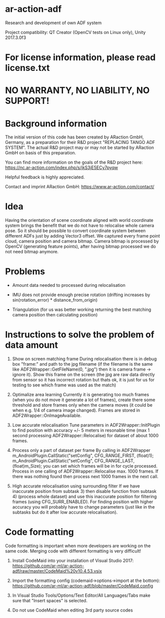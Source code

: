 # ar-action-adf
Research and development of own ADF system

Project compatibility: QT Creator (OpenCV tests on Linux only), Unity 2017.3.0f3

# For license information, please read license.txt

# NO WARRANTY, NO LIABILITY, NO SUPPORT!

# Background information
The initial version of this code has been created by ARaction GmbH, Germany, as a preparation for their R&D project "REPLACING TANGO ADF SYSTEM".
The actual R&D project may or may not be started by ARaction GmbH on basis of this preparation.

You can find more information on the goals of the R&D project here:
https://nc.ar-action.com/index.php/s/jkS3jE5ECy7pyqw

Helpful feedback is highly appreciated.

Contact and imprint ARaction GmbH: 
https://www.ar-action.com/contact/

# Idea
Having the orientation of scene coordinate aligned with world coordinate system brings the benefit that we do not have to relocalise whole camera pose. So it should be possible to convert coordinate system between different ADFs just by adding Vector3 offset. We captured every frame point cloud, camera position and camera bitmap. Camera bitmap is processed by OpenCV (generating feature points), after having bitmap processed we do not need bitmap anymore.

# Problems

* Amount data needed to processed during relocalisation

* IMU does not provide enough precise rotation (drifting increases by sin(rotation_error) * distance_from_origin)

* Triangulation (for us was better working returning the best matching camera position then calculating position)

# Instructions to solve the problem of data amount

1) Show on screen matching frame
During relocalisation there is in debug box "frame:" and path to the jpg filename (if the filename is the same like ADF2Wrapper::GetFileName(0, ".jpg") then it is camera frame -> ignore it). Show this frame on the screen (the jpg are raw data directly from sensor so it has incorrect rotation but thats ok, it is just for us for testing to see which frame was used as the match)

2) Optimalize area learning
Currently it is generating too much frames (when you do not move it generate a lot of frames), create there some threshold and store frames only when the camera moves (it could be when e.g. 1/4 of camera image changed). Frames are stored in ADF2Wrapper::OnImageAvailable.

3) Low accurate relocalisation
Tune parameters in ADF2Wrapper::InitPlugin to find position with accuracy +/- 5 meters in resonable time (max 1 second processing ADF2Wrapper::Relocalise) for dataset of about 1000 frames.

4) Process only a part of dataset per frame
By calling in ADF2Wrapper
m_AndroidPlugin.CallStatic("setConfig", CFG_RANGE_FIRST, (float)1);
m_AndroidPlugin.CallStatic("setConfig", CFG_RANGE_LAST, (float)m_Size);
you can set which frames will be in for cycle processed. 
Process in one calling of ADF2Wrapper::Relocalise max. 1000 frames. If there was nothing found then process next 1000 frames in the next call.

5) High accurate relocalisation using surrounding filter
If we have inaccurate position from subtask 3) then disable function from subtask 4) (process whole dataset) and use this inaccurate position for filtering frames (using CFG_SURR_ENABLED). For finding position with higher accuracy you will probably have to change parameters (just like in the subtasks but do it after low accurate relocalisation).

# Code formatting
Code formatting is important when more developers are working on the same code. Merging code with different formatting is very difficult!

1) Install CodeMaid into your installation of Visual Studio 2017:
https://github.com/ar-ml/ar-action-adf/raw/master/CodeMaid%20v10.4.53.vsix

2) Import the formatting config (codemaid->options->import at the bottom):
https://github.com/ar-ml/ar-action-adf/blob/master/CodeMaid.config

3) In Visual Studio Tools/Options/Text Editor/All Languages/Tabs make sure that "Insert spaces" is selected.

4) Do not use CodeMaid when editing 3rd party source codes
